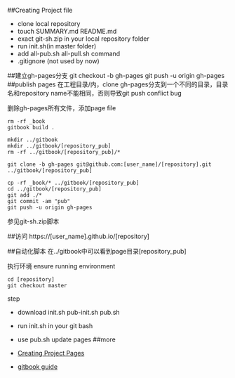 ##Creating Project file
- clone local repository
- touch SUMMARY.md README.md
- exact git-sh.zip in your local repository folder
- run init.sh(in master folder)
- add all-pub.sh all-pull.sh command 
- .gitignore (not used by now)

##建立gh-pages分支
	git checkout -b gh-pages
	git push -u origin gh-pages
##publish pages
在工程目录/内，clone gh-pages分支到一个不同的目录，目录名和repository name不能相同，否则导致git push conflict bug

删除gh-pages所有文件，添加page file

	rm -rf _book
	gitbook build .
	
	mkdir ../gitbook
	mkdir ../gitbook/[repository_pub]
	rm -rf ../gitbook/[repository_pub]/*

	git clone -b gh-pages git@github.com:[user_name]/[repository].git  ../gitbook/[repository_pub]

	cp -rf _book/* ../gitbook/[repository_pub]
	cd ../gitbook/[repository_pub]
	git add ./*
	git commit -am "pub"
	git push -u origin gh-pages

参见git-sh.zip脚本

##访问
https://[user_name].github.io/[repository]

##自动化脚本
在../gitbook中可以看到page目录[repository_pub]

执行环境 ensure running environment

	cd [repository]
	git checkout master 

step

- download init.sh pub-init.sh pub.sh
- run init.sh in your git bash
- use pub.sh update pages
##more

- [Creating Project Pages](https://help.github.com/articles/creating-project-pages-manually/)
- [gitbook guide](http://wanqingwong.com/gitbook-zh)
